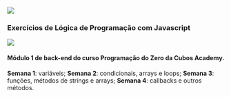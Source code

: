![](https://i.imgur.com/xG74tOh.png)

### Exercícios de Lógica de Programação com Javascript

![](https://thumbs.gfycat.com/WeightyYearlyDoctorfish-size_restricted.gif)

#### Módulo 1 de back-end do curso Programação do Zero da Cubos Academy.

**Semana 1**: variáveis;
**Semana 2**: condicionais, arrays e loops;
**Semana 3**: funções, métodos de strings e arrays;
**Semana 4**: callbacks e outros métodos. 

